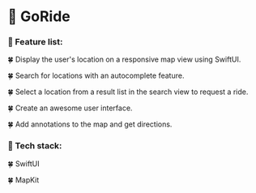 # 🚖 GoRide

### 🚙 Feature list: 

🍀 Display the user's location on a responsive map view using SwiftUI.

🍀 Search for locations with an autocomplete feature.

🍀 Select a location from a result list in the search view to request a ride.

🍀 Create an awesome user interface.

🍀 Add annotations to the map and get directions.

### 🚗 Tech stack:

🍀 SwiftUI

🍀 MapKit


